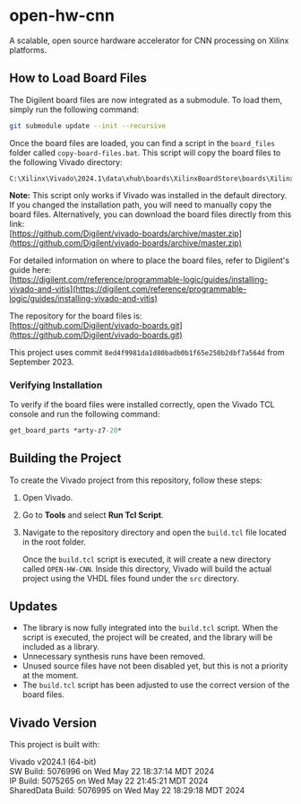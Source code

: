 # open-hw-cnn
A scalable, open source hardware accelerator for CNN processing on Xilinx platforms.

## How to Load Board Files
The Digilent board files are now integrated as a submodule. To load them, simply run the following command:

```bash
git submodule update --init --recursive
```

Once the board files are loaded, you can find a script in the `board_files` folder called `copy-board-files.bat`. This script will copy the board files to the following Vivado directory:

```
C:\Xilinx\Vivado\2024.1\data\xhub\boards\XilinxBoardStore\boards\Xilinx
```

**Note:** This script only works if Vivado was installed in the default directory. If you changed the installation path, you will need to manually copy the board files. Alternatively, you can download the board files directly from this link:  
[https://github.com/Digilent/vivado-boards/archive/master.zip](https://github.com/Digilent/vivado-boards/archive/master.zip)

For detailed information on where to place the board files, refer to Digilent's guide here:  
[https://digilent.com/reference/programmable-logic/guides/installing-vivado-and-vitis](https://digilent.com/reference/programmable-logic/guides/installing-vivado-and-vitis)

The repository for the board files is:  
[https://github.com/Digilent/vivado-boards.git](https://github.com/Digilent/vivado-boards.git)

This project uses commit `8ed4f9981da1d80badb0b1f65e250b2dbf7a564d` from September 2023.

### Verifying Installation
To verify if the board files were installed correctly, open the Vivado TCL console and run the following command:

```tcl
get_board_parts *arty-z7-20*
```

## Building the Project
To create the Vivado project from this repository, follow these steps:

1. Open Vivado.
2. Go to **Tools** and select **Run Tcl Script**.
3. Navigate to the repository directory and open the `build.tcl` file located in the root folder.
   
   Once the `build.tcl` script is executed, it will create a new directory called `OPEN-HW-CNN`. Inside this directory, Vivado will build the actual project using the VHDL files found under the `src` directory.

## Updates
- The library is now fully integrated into the `build.tcl` script. When the script is executed, the project will be created, and the library will be included as a library.
- Unnecessary synthesis runs have been removed.
- Unused source files have not been disabled yet, but this is not a priority at the moment.
- The `build.tcl` script has been adjusted to use the correct version of the board files.

## Vivado Version
This project is built with:

Vivado v2024.1 (64-bit)  
SW Build: 5076996 on Wed May 22 18:37:14 MDT 2024  
IP Build: 5075265 on Wed May 22 21:45:21 MDT 2024  
SharedData Build: 5076995 on Wed May 22 18:29:18 MDT 2024
